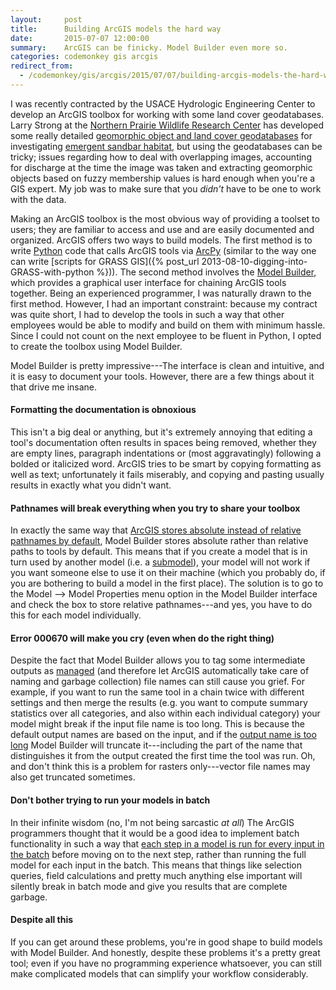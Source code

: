 ```yaml
---
layout:     post
title:      Building ArcGIS models the hard way
date:       2015-07-07 12:00:00
summary:    ArcGIS can be finicky. Model Builder even more so.
categories: codemonkey gis arcgis
redirect_from:
  - /codemonkey/gis/arcgis/2015/07/07/building-arcgis-models-the-hard-way/
---
```


I was recently contracted by the USACE Hydrologic Engineering Center to develop
an ArcGIS toolbox for working with some land cover geodatabases. Larry Strong
at the [Northern Prairie Wildlife Research Center](http://www.npwrc.usgs.gov/)
has developed some really detailed
[geomorphic object and land cover geodatabases](http://pubs.usgs.gov/fs/2007/3087/)
for investigating [emergent sandbar habitat](http://pubs.usgs.gov/of/2008/1223/),
but using the geodatabases can be tricky; issues regarding how to deal with
overlapping images, accounting for discharge at the time the image was taken
and extracting geomorphic objects based on fuzzy membership values
is hard enough when you're a GIS expert. My job was to make sure that you
*didn't* have to be one to work with the data.

Making an ArcGIS toolbox is the most obvious way of providing a toolset to
users; they are familiar to access and use and are easily documented and
organized. ArcGIS offers two ways to build models. The first method is to write
[Python](http://desktop.arcgis.com/en/analytics/python/) code that calls ArcGIS
tools via [ArcPy](http://resources.arcgis.com/en/help/main/10.2/#/A_quick_tour_of_ArcPy/000v00000001000000/)
(similar to the way one can write [scripts for GRASS GIS]({% post_url 2013-08-10-digging-into-GRASS-with-python %})).
The second method involves the [Model Builder](http://resources.arcgis.com/en/help/main/10.2/index.html#//002w00000028000000),
which provides a graphical user interface for chaining ArcGIS tools together.
Being an experienced programmer, I was naturally drawn to the first method.
However, I had an important constraint: because my contract was quite short, I
had to develop the tools in such a way that other employees would be able to
modify and build on them with minimum hassle. Since I could not count on
the next employee to be fluent in Python, I opted to create the toolbox using
Model Builder.

Model Builder is pretty impressive---The interface is clean and intuitive, and
it is easy to document your tools. However, there are a few things about it
that drive me insane.

#### Formatting the documentation is obnoxious

This isn't a big deal or anything, but it's extremely annoying that editing a
tool's  documentation often results in spaces being removed, whether they are
empty lines, paragraph indentations or (most aggravatingly) following a
bolded or italicized word. ArcGIS tries to be smart by copying formatting as
well as text; unfortunately it fails miserably, and copying and pasting usually 
results in exactly what you didn't want.

#### Pathnames will break everything when you try to share your toolbox

In exactly the same way that
[ArcGIS stores absolute instead of relative pathnames by default](http://www.northrivergeographic.com/arcgis-relative-paths-in-mxds),
Model Builder stores absolute rather than relative paths to tools by default.
This means that if you create a model that is in turn used by another model
(i.e. a [submodel](http://resources.arcgis.com/en/help/main/10.2/index.html#//002w0000007p000000)),
your model will not work if you want someone else to use it on their machine
(which you probably do, if you are bothering to build a model in the first
place). The solution is to go to the Model --> Model Properties menu option in
the Model Builder interface and check the box to store relative pathnames---and
yes, you have to do this for each model individually.

#### Error 000670 will make you cry (even when do the right thing)

Despite the fact that Model Builder allows you to tag some intermediate outputs 
as [managed](http://help.arcgis.com/en/arcgisdesktop/10.0/help/index.html#/Making_intermediate_data_managed_data/002w0000005p000000/)
(and therefore let ArcGIS automatically take care of naming and 
garbage collection) file names can still cause you grief. For example, if you 
want to run the same tool in a chain twice with different settings and then 
merge the results (e.g. you want to compute summary statistics over all 
categories, and also within each individual category) your model might break if 
the input file name is too long. This is because the default output names are 
based on the input, and if the 
[output name is too long](http://gis.stackexchange.com/questions/53244/filepath-length-errors-in-arcmap) 
Model Builder will truncate it---including the part of the name that 
distinguishes it from the output created the first time the tool was run. Oh, 
and don't think this is a problem for rasters only---vector file names may also 
get truncated sometimes.

#### Don't bother trying to run your models in batch

In their infinite wisdom (no, I'm not being sarcastic *at all*) The ArcGIS 
programmers thought that it would be a good idea to implement batch 
functionality in such a way that 
[each step in a model is run for every input in the batch](http://gis.stackexchange.com/questions/36891/does-calculate-value-model-only-tool-work-correctly-in-tools-run-in-batch) before moving on to the next step, rather than running the full model
for each input in the batch. This means that things like selection queries, 
field calculations and pretty much anything else important will silently break 
in batch mode and give you results that are complete garbage.

#### Despite all this

If you can get around these problems, you're in good shape to build models with
Model Builder. And honestly, despite these problems it's a pretty great tool; 
even if you have no programming experience whatsoever, you can still make 
complicated models that can simplify your workflow considerably.

